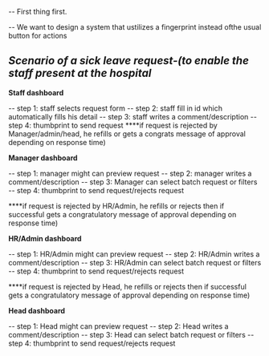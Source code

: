 --  First thing first.

--  We want to design a system that ustilizes a fingerprint instead ofthe usual button for actions

*Scenario of a sick leave request-(to enable the staff present at the hospital*
-- 
**Staff dashboard**

-- step 1: staff selects request form
-- step 2: staff fill in id which automatically fills his detail
-- step 3: staff writes a comment/description 
-- step 4: thumbprint to send request
****if request is rejected by Manager/admin/head, he refills or gets a congrats message of approval depending on response time)

**Manager dashboard** 

-- step 1: manager might can preview request
-- step 2: manager writes a comment/description 
-- step 3: Manager can select batch request or filters
-- step 4: thumbprint to send request/rejects request

****if request is rejected by HR/Admin, he refills or rejects then if successful gets a congratulatory message of approval depending on response time)

**HR/Admin dashboard** 

-- step 1: HR/Admin might can preview request
-- step 2: HR/Admin writes a comment/description
-- step 3: HR/Admin can select batch request or filters
-- step 4: thumbprint to send request/rejects request


****if request is rejected by Head, he refills or rejects then if successful gets a congratulatory message of approval depending on response time)

**Head dashboard** 

-- step 1: Head might can preview request
-- step 2: Head writes a comment/description 
-- step 3: Head can select batch request or filters
-- step 4: thumbprint to send request/rejects request


